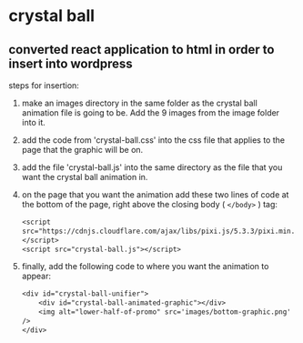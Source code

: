 # crystal ball

 ## converted react application to html in order to insert into wordpress

steps for insertion:

1. make an images directory in the same folder as the crystal ball animation file is going to be.   Add the 9 images from the image folder into it.

1. add the code from 'crystal-ball.css' into the css file that applies to the page that the graphic will be on.

1. add the file 'crystal-ball.js' into the same directory as the file that you want the crystal ball animation in.

1. on the page that you want the animation add these two lines of code at the bottom of the page, right above the closing body ( ```</body>``` ) tag:

    ```
    <script src="https://cdnjs.cloudflare.com/ajax/libs/pixi.js/5.3.3/pixi.min.js"></script>
    <script src="crystal-ball.js"></script>
    ```

1. finally, add the following code to where you want the animation to appear:

    ```
    <div id="crystal-ball-unifier">
        <div id="crystal-ball-animated-graphic"></div>
        <img alt="lower-half-of-promo" src='images/bottom-graphic.png' />
    </div>
    ```